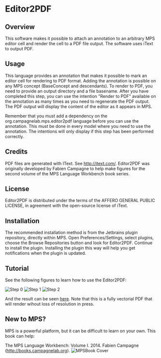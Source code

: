 Editor2PDF
==========

Overview
--------
This software makes it possible to attach an annotation to an arbitrary MPS editor cell and render the cell to a PDF file output. The software uses iText to output PDF.

Usage
-----
This language provides an annotation that makes it possible to mark an editor cell for rendering to PDF format. Adding the annotation is possible on any MPS concept (BaseConcept and descendants). To render to PDF, you need to provide an output directory and a file basename. After you have completed this step, you can use the intention "Render to PDF" available on the annotation as many times as you need to regenerate the PDF output. The PDF output will display the content of the editor as it appears in MPS.

Remember that you must add a dependency on the org.campagnelab.mps.editor2pdf
language before you can use the annotation. This must be done in every model where you
need to use the annotation. The intentions will only display if this step has been performed correctly.

Credits
-------
PDF files are generated with IText. See http://itext.com/. Editor2PDF was originally developed by Fabien Campagne to help make figures for the second volume of the MPS Language Workbench book series.

License
-------
Editor2PDF is distributed under the terms of the AFFERO GENERAL PUBLIC LICENSE, in agreement with the open-source license of iText.

Installation
------------

The recommended installation method is from the Jetbrains plugin repository, directly within MPS. Open Preferences/Settings, select plugins, choose the Browse Repositories button and look for Editor2PDF. Continue to install the plugin. Installing the plugin this way will help you get notifications when the plugin is updated.

Tutorial
--------

See the following figures to learn how to use the Editor2PDF:

![Step 0](figures/Tutorial0.png)
![Step 1](figures/Tutorial1.png)
![Step 2](figures/Tutorial2.png)

And the result can be seen [here](figures/MyClass.pdf). Note that this is a fully vectorial PDF that will render wihout loss of resolution in press.

New to MPS? 
-----------
MPS is a powerful platform, but it can be difficult to learn on your own. This book can help:

The MPS Language Workbench: Volume I. 2014. Fabien Campagne (http://books.campagnelab.org).
![MPSBook Cover](http://campagnelab.org/files/MPS_Book-Cover-Volume1-small.png) 

